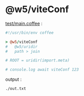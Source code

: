 [‼️]: ✏️README.mdt

# @w5/viteConf

[test/main.coffee](./test/main.coffee) :

```coffee
#!/usr/bin/env coffee

> @w5/viteConf
#   @w5/uridir
#   path > join

# ROOT = uridir(import.meta)

# console.log await viteConf 123
```

output :

```
./out.txt
```
